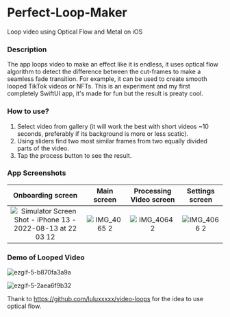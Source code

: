 # Perfect-Loop-Maker
Loop video using Optical Flow and Metal on iOS

### Description

The app loops video to make an effect like it is endless, it uses optical flow algorithm to detect the difference between the cut-frames to make a seamless fade transition.
For example, it can be used to create smooth looped TikTok videos or NFTs.
This is an experiment and my first completely SwiftUI app, it's made for fun but the result is preaty cool.

### How to use?

1. Select video from gallery (it will work the best with short videos ~10 seconds, preferably if its background is more or less scatic).
2. Using sliders find two most similar frames from two equally divided parts of the video.
3. Tap the process button to see the result.

### App Screenshots

 Onboarding screen         |  Main screen              |  Processing Video screen  | Settings screen
:-------------------------:|:-------------------------:|:-------------------------:|:-------------------------:
![Simulator Screen Shot - iPhone 13 - 2022-08-13 at 22 03 12](https://user-images.githubusercontent.com/1441357/184507350-c8c74b80-72dd-4848-9213-43fa406c4ae9.png) | ![IMG_4065 2](https://user-images.githubusercontent.com/1441357/184507183-94b1d9be-140a-458f-8623-9b8ea63e07d9.PNG)  |  ![IMG_4064 2](https://user-images.githubusercontent.com/1441357/184507185-371c2ab5-f1a8-4121-ab64-8e56a2326db7.PNG) | ![IMG_4066 2](https://user-images.githubusercontent.com/1441357/184507189-8922be72-1a6b-4e66-8172-2d30505176a0.PNG)

### Demo of Looped Video

![ezgif-5-b870fa3a9a](https://user-images.githubusercontent.com/1441357/184507926-3c45bc59-a170-48b8-b606-8fd53ff0cb36.gif)

![ezgif-5-2aea6f9b32](https://user-images.githubusercontent.com/1441357/184545545-47a0fd81-f02f-46a5-86e5-b4c0248d8b73.gif)


Thank to https://github.com/luluxxxxx/video-loops for the idea to use optical flow.
